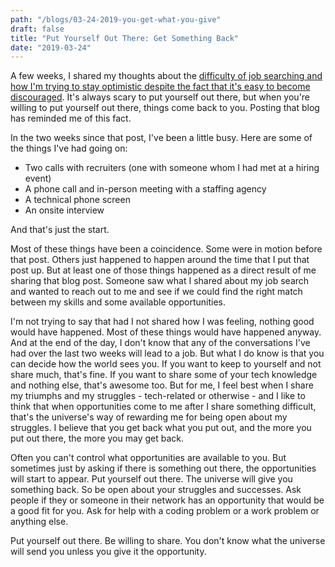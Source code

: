 ```yaml
---
path: "/blogs/03-24-2019-you-get-what-you-give"
draft: false
title: "Put Yourself Out There: Get Something Back"
date: "2019-03-24"
---
```


A few weeks, I shared my thoughts about the [difficulty of job searching and how I'm trying to stay optimistic despite the fact that it's easy to become discouraged](/blogs/03-10-2019-staying-optimistic). It's always scary to put yourself out there, but when you're willing to put yourself out there, things come back to you. Posting that blog has reminded me of this fact.

In the two weeks since that post, I've been a little busy. Here are some of the things I've had going on:
* Two calls with recruiters (one with someone whom I had met at a hiring event)
* A phone call and in-person meeting with a staffing agency
* A technical phone screen
* An onsite interview

And that's just the start.

Most of these things have been a coincidence. Some were in motion before that post. Others just happened to happen around the time that I put that post up. But at least one of those things happened as a direct result of me sharing that blog post. Someone saw what I shared about my job search and wanted to reach out to me and see if we could find the right match between my skills and some available opportunities. 

I'm not trying to say that had I not shared how I was feeling, nothing good would have happened. Most of these things would have happened anyway. And at the end of the day, I don't know that any of the conversations I've had over the last two weeks will lead to a job. But what I do know is that you can decide how the world sees you. If you want to keep to yourself and not share much, that's fine. If you want to share some of your tech knowledge and nothing else, that's awesome too. But for me, I feel best when I share my triumphs and my struggles - tech-related or otherwise - and I like to think that when opportunities come to me after I share something difficult, that's the universe's way of rewarding me for being open about my struggles. I believe that you get back what you put out, and the more you put out there, the more you may get back.

Often you can't control what opportunities are available to you. But sometimes just by asking if there is something out there, the opportunities will start to appear. Put yourself out there. The universe will give you something back. So be open about your struggles and successes. Ask people if they or someone in their network has an opportunity that would be a good fit for you. Ask for help with a coding problem or a work problem or anything else.

Put yourself out there. Be willing to share. You don't know what the universe will send you unless you give it the opportunity.
